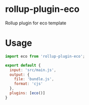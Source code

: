 # rollup-plugin-eco
Rollup plugin for eco template

# Usage

```js
import eco from 'rollup-plugin-eco';

export default {
  input: 'src/main.js',
  output: {
    file: 'bundle.js',
    format: 'cjs'
  },
  plugins: [eco()]
}
```
